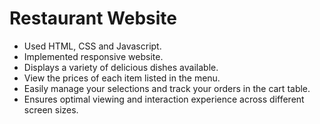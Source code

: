 <h1>Restaurant Website</h1>

- Used HTML, CSS and Javascript.
- Implemented responsive website.
- Displays a variety of delicious dishes available.
- View the prices of each item listed in the menu.
- Easily manage your selections and track your orders in the cart table.
- Ensures optimal viewing and interaction experience across different screen sizes.
